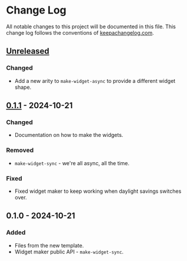 # Change Log
All notable changes to this project will be documented in this file. This change log follows the conventions of [keepachangelog.com](http://keepachangelog.com/).

## [Unreleased]
### Changed
- Add a new arity to `make-widget-async` to provide a different widget shape.

## [0.1.1] - 2024-10-21
### Changed
- Documentation on how to make the widgets.

### Removed
- `make-widget-sync` - we're all async, all the time.

### Fixed
- Fixed widget maker to keep working when daylight savings switches over.

## 0.1.0 - 2024-10-21
### Added
- Files from the new template.
- Widget maker public API - `make-widget-sync`.

[Unreleased]: https://sourcehost.site/your-name/jumping/compare/0.1.1...HEAD
[0.1.1]: https://sourcehost.site/your-name/jumping/compare/0.1.0...0.1.1
